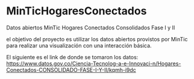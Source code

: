 # MinTicHogaresConectados
Datos abiertos MinTic Hogares Conectados Consolidados Fase I y II 

el objetivo del proyecto es utilizar los datos abiertos provistos por MinTic para realizar una visualización con una
interacción básica.

El siguiente es el link de donde se tomaron los datos: 
https://www.datos.gov.co/Ciencia-Tecnolog-a-e-Innovaci-n/Hogares-Conectados-CONSOLIDADO-FASE-I-Y-II/kqmh-i9dc
